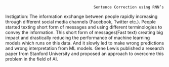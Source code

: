  
                                           Sentence Correction using RNN’s
Instigation:
The information exchange between people rapidly increasing through different social media channels (Facebook, Twitter etc.). People started texting short form of messages and using different terminologies to convey the information. This short form of messages(Fast text) creating big impact and drastically reducing the performance of machine learning models which runs on this data. And it slowly led to make wrong predictions and wrong interpretation from ML models. Gene Lewis published a research paper from Stanford University and proposed an approach to overcome this problem in the field of AI. 


